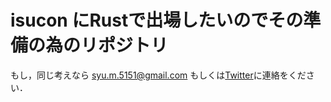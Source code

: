 # isucon にRustで出場したいのでその準備の為のリポジトリ
もし，同じ考えなら syu.m.5151@gmail.com もしくは[Twitter](https://twitter.com/nwiizo)に連絡をください．
